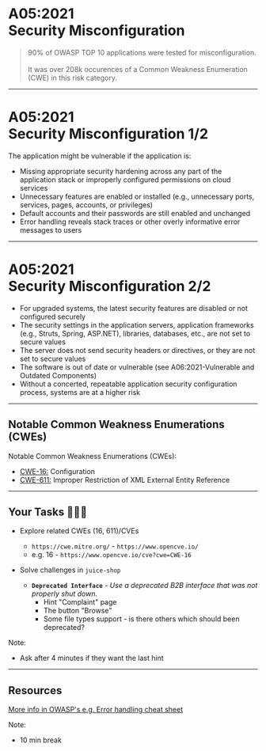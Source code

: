 # A05:2021<br>Security Misconfiguration

> 90% of OWASP TOP 10 applications were tested for misconfiguration.<br><br>It was over 208k occurences of a Common Weakness Enumeration (CWE) in this risk category.

---

# A05:2021<br>Security Misconfiguration 1/2 <!-- .element: style="font-size:1.9em"-->

The application might be vulnerable if the application is:

- Missing appropriate security hardening across any part of the application stack or improperly configured permissions on cloud services <!-- .element: style="font-size:0.7em"-->
- Unnecessary features are enabled or installed (e.g., unnecessary ports, services, pages, accounts, or privileges) <!-- .element: style="font-size:0.7em"-->
- Default accounts and their passwords are still enabled and unchanged <!-- .element: style="font-size:0.7em"-->
- Error handling reveals stack traces or other overly informative error messages to users <!-- .element: style="font-size:0.7em"-->

---

# A05:2021<br>Security Misconfiguration 2/2 <!-- .element: style="font-size:1.9em"-->

- For upgraded systems, the latest security features are disabled or not configured securely <!-- .element: style="font-size:0.7em"-->
- The security settings in the application servers, application frameworks (e.g., Struts, Spring, ASP.NET), libraries, databases, etc., are not set to secure values <!-- .element: style="font-size:0.7em"-->
- The server does not send security headers or directives, or they are not set to secure values <!-- .element: style="font-size:0.7em"-->
- The software is out of date or vulnerable (see A06:2021-Vulnerable and Outdated Components) <!-- .element: style="font-size:0.7em"-->
- Without a concerted, repeatable application security configuration process, systems are at a higher risk <!-- .element: style="font-size:0.7em"-->

---

## Notable Common Weakness Enumerations (CWEs)

Notable Common Weakness Enumerations (CWEs):

- [CWE-16:](https://cwe.mitre.org/data/definitions/16.html)
Configuration
- [CWE-611:](https://cwe.mitre.org/data/definitions/611.html)
Improper Restriction of XML External Entity Reference

---

## Your Tasks 🧑🏻‍💻

- Explore related CWEs (16, 611)/CVEs
  - `https://cwe.mitre.org/` - `https://www.opencve.io/` <!-- .element: style="font-size:0.8em"-->
  - e.g. 16 - `https://www.opencve.io/cve?cwe=CWE-16` <!-- .element: style="font-size:0.8em"-->

- Solve challenges in `juice-shop`
  - **`Deprecated Interface`** - _Use a deprecated B2B interface that was not properly shut down._
    - Hint "Complaint" page <!-- .element: style="font-size:0.8em"-->
    - The button "Browse" <!-- .element: style="font-size:0.8em"--> <!-- .element: class="fragment" -->
    - Some file types support - is there others which should been deprecated? <!-- .element: style="font-size:0.8em"--> <!-- .element: class="fragment" -->

Note:

- Ask after 4 minutes if they want the last hint

---

## Resources

[More info in OWASP's e.g. Error handling cheat sheet](https://cheatsheetseries.owasp.org/cheatsheets/Error_Handling_Cheat_Sheet.html)

Note:

- 10 min break
